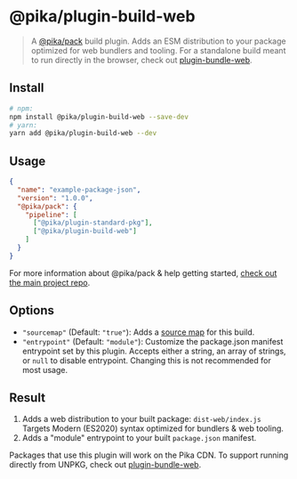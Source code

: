 # @pika/plugin-build-web

> A [@pika/pack](https://github.com/pikapkg/pack) build plugin.
> Adds an ESM distribution to your package optimized for web bundlers and tooling. For a standalone build meant to run directly in the browser, check out [plugin-bundle-web](/packages/plugin-bundle-web).


## Install

```sh
# npm:
npm install @pika/plugin-build-web --save-dev
# yarn:
yarn add @pika/plugin-build-web --dev
```


## Usage

```json
{
  "name": "example-package-json",
  "version": "1.0.0",
  "@pika/pack": {
    "pipeline": [
      ["@pika/plugin-standard-pkg"],
      ["@pika/plugin-build-web"]
    ]
  }
}
```

For more information about @pika/pack & help getting started, [check out the main project repo](https://github.com/pikapkg/pack).

## Options

- `"sourcemap"` (Default: `"true"`): Adds a [source map](https://www.html5rocks.com/en/tutorials/developertools/sourcemaps/) for this build.
- `"entrypoint"` (Default: `"module"`): Customize the package.json manifest entrypoint set by this plugin. Accepts either a string, an array of strings, or `null` to disable entrypoint. Changing this is not recommended for most usage.


## Result

1. Adds a web distribution to your built package: `dist-web/index.js` Targets Modern (ES2020) syntax optimized for bundlers & web tooling.
1. Adds a "module" entrypoint to your built `package.json` manifest.

Packages that use this plugin will work on the Pika CDN. To support running directly from UNPKG, check out [plugin-bundle-web](/packages/plugin-bundle-web).